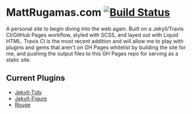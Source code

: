 # MattRugamas.com [![Build Status](https://travis-ci.org/MattRugamas/mattrugamas.com.svg?branch=release)](https://travis-ci.org/MattRugamas/mattrugamas.com)

A personal site to begin diving into the web again. Built on a Jekyll/Travis CI/GitHub Pages workflow, styled with SCSS, and layed out with Liquid HTML. Travis CI is the most recent addition and will allow me to play with plugins and gems that aren't on GH Pages whitelist by building the site for me, and pushing the output files to this GH Pages repo for serving as a static site.

## Current Plugins

- [Jekyll-Tidy](https://github.com/apsislabs/jekyll-tidy)
- [Jekyll-Figure](https://github.com/paulrobertlloyd/jekyll-figure)
- [Rouge](http://rouge.jneen.net)